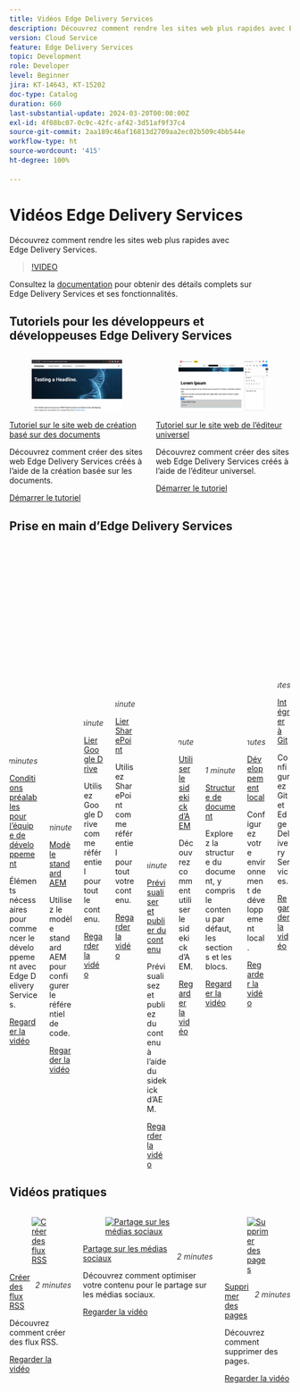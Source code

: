 ```yaml
---
title: Vidéos Edge Delivery Services
description: Découvrez comment rendre les sites web plus rapides avec Edge Delivery Services.
version: Cloud Service
feature: Edge Delivery Services
topic: Development
role: Developer
level: Beginner
jira: KT-14643, KT-15202
doc-type: Catalog
duration: 660
last-substantial-update: 2024-03-20T00:00:00Z
exl-id: 4f08bc07-0c9c-42fc-af42-3d51af9f37c4
source-git-commit: 2aa189c46af16813d2709aa2ec02b509c4bb544e
workflow-type: ht
source-wordcount: '415'
ht-degree: 100%

---
```


# Vidéos Edge Delivery Services

Découvrez comment rendre les sites web plus rapides avec Edge Delivery Services.

>[!VIDEO](https://video.tv.adobe.com/v/3427989/?learn=on)

Consultez la [documentation](https://experienceleague.adobe.com/fr/docs/experience-manager-cloud-service/content/edge-delivery/overview) pour obtenir des détails complets sur Edge Delivery Services et ses fonctionnalités.


## Tutoriels pour les développeurs et développeuses Edge Delivery Services


<div class="columns is-multiline">
    <!-- Document-based authoring -->
    <div class="column is-half-tablet is-half-desktop is-one-half-widescreen"
      aria-label="Document-based authoring and Edge Delivery Services tutorial" tabindex="0">
      <div class="card">
        <div class="card-image">
          <figure class="image is-16by9">
            <a href="https://experienceleague.adobe.com/fr/docs/experience-manager-cloud-service/content/edge-delivery/build/tutorial" title="Tutoriel sur le site web de création basé sur des documents"
              tabindex="-1">
              <img class="is-bordered-r-small"
                src="./assets/overview/document-based-authoring-tutorial.png"
                alt="Tutoriel sur le site web de création basé sur des documents">
            </a>
          </figure>
        </div>
        <div class="card-content is-padded-small">
          <div class="content">
            <p class="headline is-size-6 has-text-weight-bold">
              <a href="https://experienceleague.adobe.com/fr/docs/experience-manager-cloud-service/content/edge-delivery/build/tutorial" title="Tutoriel sur le site web de création basé sur des documents">Tutoriel sur le site web de création basé sur des documents</a>
            </p>
            <p class="is-size-6">Découvrez comment créer des sites web Edge Delivery Services créés à l’aide de la création basée sur les documents.</p>
            <a href="https://experienceleague.adobe.com/fr/docs/experience-manager-cloud-service/content/edge-delivery/build/tutorial" class="spectrum-Button
              spectrum-Button--outline spectrum-Button--primary
              spectrum-Button--sizeM">
<span class="spectrum-Button-label has-no-wrap
                has-text-weight-bold">Démarrer le tutoriel</span>
</a>
          </div>
        </div>
      </div>
    </div>
    <!-- Universal Editor -->
    <div class="column is-half-tablet is-half-desktop is-one-half-widescreen"
      aria-label="Universal Editor and Edge Delivery Services tutorial" tabindex="1">
      <div class="card">
        <div class="card-image">
          <figure class="image is-16by9">
            <a href="https://experienceleague.adobe.com/fr/docs/experience-manager-cloud-service/content/edge-delivery/wysiwyg-authoring/edge-dev-getting-started" title="Tutoriel sur le site web de l’éditeur universel"
              tabindex="-1">
              <img class="is-bordered-r-small"
                src="./assets/overview/universal-editor-tutorial.png"
                alt="Tutoriel sur le site web de l’éditeur universel">
            </a>
          </figure>
        </div>
        <div class="card-content is-padded-small">
          <div class="content">
            <p class="headline is-size-6 has-text-weight-bold">
              <a href="https://experienceleague.adobe.com/fr/docs/experience-manager-cloud-service/content/edge-delivery/wysiwyg-authoring/edge-dev-getting-started" title="Tutoriel sur le site web de l’éditeur universel">Tutoriel sur le site web de l’éditeur universel</a>
            </p>
            <p class="is-size-6">Découvrez comment créer des sites web Edge Delivery Services créés à l’aide de l’éditeur universel.</p>
            <a href="https://experienceleague.adobe.com/fr/docs/experience-manager-cloud-service/content/edge-delivery/wysiwyg-authoring/edge-dev-getting-started" class="spectrum-Button
              spectrum-Button--outline spectrum-Button--primary
              spectrum-Button--sizeM">
<span class="spectrum-Button-label has-no-wrap
                has-text-weight-bold">Démarrer le tutoriel</span>
</a>
          </div>
        </div>
      </div>
    </div>    
  </div>




## Prise en main d’Edge Delivery Services

<div class="columns is-multiline">
    <!-- Prerequisites -->
    <div class="column is-half-tablet is-half-desktop is-one-third-widescreen"
      aria-label="Prerequisites" tabindex="1">
      <div class="card">
        <div class="card-image">
          <figure class="image is-16by9">
            <a href="./developing/prerequisites.md" title="Conditions préalables"
              tabindex="-1">
              <img class="is-bordered-r-small"
                src="https://video.tv.adobe.com/v/3425709/?format=jpeg"
                alt="Conditions préalables">
            </a>
          </figure>
        </div>
        <div class="card-content is-padded-small">
          <div class="content">
            <p style="float: right;font-style: italic; color: #363636"
              class="is-size-6">5 minutes</p>
            <p class="headline is-size-6 has-text-weight-bold">
              <a href="./developing/prerequisites.md" title="Conditions préalables">Conditions préalables pour l’équipe de développement</a>
            </p>
            <p class="is-size-6">Éléments nécessaires pour commencer le développement avec Edge Delivery Services.</p>
            <a href="./developing/prerequisites.md" class="spectrum-Button
              spectrum-Button--outline spectrum-Button--primary
              spectrum-Button--sizeM">
<span class="spectrum-Button-label has-no-wrap
                has-text-weight-bold">Regarder la vidéo</span>
</a>
          </div>
        </div>
      </div>
    </div> 
    <!-- Setting up your Repository-->
    <div class="column is-half-tablet is-half-desktop is-one-third-widescreen"
      aria-label="Set up Code Repository with Boilerplate Template" tabindex="2">
      <div class="card">
        <div class="card-image">
          <figure class="image is-16by9">
            <a href="./developing/aem-boilerplate.md" title="Utiliser un modèle standard"
              tabindex="-1">
              <img class="is-bordered-r-small"
                src="https://video.tv.adobe.com/v/3425713/?format=jpeg" alt="Configuration
Modèle standard">
            </a>
          </figure>
        </div>
        <div class="card-content is-padded-small">
          <div class="content">
            <p style="float: right;font-style: italic; color: #363636"
              class="is-size-6">1 minute</p>
            <p class="headline is-size-6 has-text-weight-bold">
              <a href="./developing/aem-boilerplate.md" title="Utiliser le modèle standard">Modèle standard AEM</a>
            </p>
            <p class="is-size-6">Utilisez le modèle standard AEM pour configurer le référentiel de code.</p>
            <a href="./developing/aem-boilerplate.md" class="spectrum-Button
              spectrum-Button--outline spectrum-Button--primary
              spectrum-Button--sizeM">
<span class="spectrum-Button-label has-no-wrap
                has-text-weight-bold">Regarder la vidéo</span>
</a>
          </div>
        </div>
      </div>
    </div>
    <!-- Linking Google Drive -->
    <div class="column is-half-tablet is-half-desktop is-one-third-widescreen"
      aria-label="Link Google Drive" tabindex="3">
      <div class="card">
        <div class="card-image">
          <figure class="image is-16by9">
            <a href="./developing/content-repository.md" title="Lier Google Drive"
              tabindex="-1">
              <img class="is-bordered-r-small"
                src="https://video.tv.adobe.com/v/3425711/?format=jpeg" alt="Lier Google Drive">
            </a>
          </figure>
        </div>
        <div class="card-content is-padded-small">
          <div class="content">
            <p style="float: right;font-style: italic; color: #363636"
              class="is-size-6">1 minute</p>
            <p class="headline is-size-6 has-text-weight-bold">
              <a href="./developing/content-repository.md" title="Lier Google Drive">Lier Google Drive</a>
            </p>
            <p class="is-size-6">Utilisez Google Drive comme référentiel pour tout le contenu.</p>
            <a href="./developing/content-repository.md" class="spectrum-Button
              spectrum-Button--outline spectrum-Button--primary
              spectrum-Button--sizeM">
<span class="spectrum-Button-label has-no-wrap
                has-text-weight-bold">Regarder la vidéo</span>
</a>
          </div>
        </div>
      </div>
    </div>
    <!-- Link Sharepoint --->
    <div class="column is-half-tablet is-half-desktop is-one-third-widescreen"
      aria-label="Link Sharepoint" tabindex="4">
      <div class="card">
        <div class="card-image">
          <figure class="image is-16by9">
            <a href="./developing/content-repository.md" title="Lier Sharepoint" tabindex="-1">
              <img class="is-bordered-r-small"
                src="https://video.tv.adobe.com/v/3425712/?format=jpeg"
                alt="Lier Sharepoint">
            </a>
          </figure>
        </div>
        <div class="card-content is-padded-small">
          <div class="content">
            <p style="float: right;font-style: italic; color: #363636"
              class="is-size-6">1 minute</p>
            <p class="headline is-size-6 has-text-weight-bold">
              <a href="./developing/content-repository.md" title="Lier Sharepoint">Lier SharePoint</a>
            </p>
            <p class="is-size-6">Utilisez SharePoint comme référentiel pour tout votre contenu.</p>
            <a href="./developing/content-repository.md"
              class="spectrum-Button spectrum-Button--outline
              spectrum-Button--primary spectrum-Button--sizeM">
<span class="spectrum-Button-label has-no-wrap
                has-text-weight-bold">Regarder la vidéo</span>
</a>
          </div>
        </div>
      </div>
    </div>
    <!-- Previewing and Publishing Content -->
    <div class="column is-half-tablet is-half-desktop is-one-third-widescreen"
      aria-label="Previewing and Publishing Content" tabindex="5">
      <div class="card">
        <div class="card-image">
          <figure class="image is-16by9">
            <a href="./developing/preview-and-publish.md" title="Prévisualiser et publier du contenu"
              tabindex="-1">
              <img class="is-bordered-r-small"
                src="https://video.tv.adobe.com/v/3425714/?format=jpeg" alt="Prévisualiser et publier du contenu">
            </a>
          </figure>
        </div>
        <div class="card-content is-padded-small">
          <div class="content">
            <p style="float: right;font-style: italic; color: #363636"
              class="is-size-6">1 minute</p>
            <p class="headline is-size-6 has-text-weight-bold">
              <a href="./developing/preview-and-publish.md" title="Prévisualiser et publier du contenu">Prévisualiser et publier du contenu</a>
            </p>
            <p class="is-size-6">Prévisualisez et publiez du contenu à l’aide du sidekick d’AEM.</p>
            <a href="./developing/preview-and-publish.md" class="spectrum-Button
              spectrum-Button--outline spectrum-Button--primary
              spectrum-Button--sizeM">
<span class="spectrum-Button-label has-no-wrap
                has-text-weight-bold">Regarder la vidéo</span>
</a>
          </div>
        </div>
      </div>
    </div>
    <!-- Using the Sidekick -->
    <div class="column is-half-tablet is-half-desktop is-one-third-widescreen"
      aria-label="Using the Sidekick" tabindex="6">
      <div class="card">
        <div class="card-image">
          <figure class="image is-16by9">
            <a href="./developing/sidekick.md" title="Utiliser le sidekick"
              tabindex="-1">
              <img class="is-bordered-r-small"
                src="https://video.tv.adobe.com/v/3425715/?format=jpeg"
                alt="Utiliser le sidekick">
            </a>
          </figure>
        </div>
        <div class="card-content is-padded-small">
          <div class="content">
            <p style="float: right;font-style: italic; color: #363636"
              class="is-size-6">1 minute</p>
            <p class="headline is-size-6 has-text-weight-bold">
              <a href="./developing/sidekick.md" title="Utiliser le sidekick">Utiliser le sidekick d’AEM</a>
            </p>
            <p class="is-size-6">Découvrez comment utiliser le sidekick d’AEM.</p>
            <a href="./developing/sidekick.md" class="spectrum-Button
              spectrum-Button--outline spectrum-Button--primary
              spectrum-Button--sizeM">
<span class="spectrum-Button-label has-no-wrap
                has-text-weight-bold">Regarder la vidéo</span>
</a>
          </div>
        </div>
      </div>
    </div>
 <!-- Document Structure -->
    <div class="column is-half-tablet is-half-desktop is-one-third-widescreen"
      aria-label="Document Structure" tabindex="6">
      <div class="card">
        <div class="card-image">
          <figure class="image is-16by9">
            <a href="./developing/document-structure.md" title="Structure des documents"
              tabindex="-1">
              <img class="is-bordered-r-small"
                src="https://video.tv.adobe.com/v/3425716/?format=jpeg"
                alt="Structure des documents">
            </a>
          </figure>
        </div>
        <div class="card-content is-padded-small">
          <div class="content">
            <p style="float: right;font-style: italic; color: #363636"
              class="is-size-6">1 minute</p>
            <p class="headline is-size-6 has-text-weight-bold">
              <a href="./developing/document-structure.md" title="Structure des documents">Structure de document</a>
            </p>
            <p class="is-size-6">Explorez la structure du document, y compris le contenu par défaut, les sections et les blocs. </p>
            <a href="./developing/document-structure.md" class="spectrum-Button
              spectrum-Button--outline spectrum-Button--primary
              spectrum-Button--sizeM">
<span class="spectrum-Button-label has-no-wrap
                has-text-weight-bold">Regarder la vidéo</span>
</a>
          </div>
        </div>
      </div>
    </div>  
     <!--Local Development -->
    <div class="column is-half-tablet is-half-desktop is-one-third-widescreen"
      aria-label="Local Development" tabindex="7">
      <div class="card">
        <div class="card-image">
          <figure class="image is-16by9">
            <a href="./developing/local-development.md" title="Développement local"
              tabindex="-1">
              <img class="is-bordered-r-small"
                src="https://video.tv.adobe.com/v/3425717/?format=jpeg"
                alt="Développement local">
            </a>
          </figure>
        </div>
        <div class="card-content is-padded-small">
          <div class="content">
            <p style="float: right;font-style: italic; color: #363636"
              class="is-size-6">2 minutes</p>
            <p class="headline is-size-6 has-text-weight-bold">
              <a href="./developing/local-development.md" title="Développement local">Développement local</a>
            </p>
            <p class="is-size-6">Configurez votre environnement de développement local.</p>
            <a href="./developing/local-development.md" class="spectrum-Button
              spectrum-Button--outline spectrum-Button--primary
              spectrum-Button--sizeM">
<span class="spectrum-Button-label has-no-wrap
                has-text-weight-bold">Regarder la vidéo</span>
</a>
          </div>
        </div>
      </div>
    </div>
    <!--Integrate with Git -->
    <div class="column is-half-tablet is-half-desktop is-one-third-widescreen"
      aria-label="Integrate with Git" tabindex="7">
      <div class="card">
        <div class="card-image">
          <figure class="image is-16by9">
            <a href="./developing/git.md" title="Intégrer à Git"
              tabindex="-1">
              <img class="is-bordered-r-small"
                src="https://video.tv.adobe.com/v/3425718/?format=jpeg"
                alt="Intégrer à Git">
            </a>
          </figure>
        </div>
        <div class="card-content is-padded-small">
          <div class="content">
            <p style="float: right;font-style: italic; color: #363636"
              class="is-size-6">2 minutes</p>
            <p class="headline is-size-6 has-text-weight-bold">
              <a href="./developing/git.md" title="Intégrer à Git">Intégrer à Git</a>
            </p>
            <p class="is-size-6">Configurez Git et Edge Delivery Services.</p>
            <a href="./developing/git.md" class="spectrum-Button
              spectrum-Button--outline spectrum-Button--primary
              spectrum-Button--sizeM">
<span class="spectrum-Button-label has-no-wrap
                has-text-weight-bold">Regarder la vidéo</span>
</a>
          </div>
        </div>
      </div>
    </div>
</div>

## Vidéos pratiques

<div class="columns is-multiline">
    <!--Create RSS Feeds -->
    <div class="column is-half-tablet is-half-desktop is-one-third-widescreen"
      aria-label="Create RSS Feeds" tabindex="7">
      <div class="card">
        <div class="card-image">
          <figure class="image is-16by9">
            <a href="./how-to/rss.md" title="Créer des flux RSS"
              tabindex="-1">
              <img class="is-bordered-r-small"
                src="https://video.tv.adobe.com/v/3425725/?format=jpeg"
                alt="Créer des flux RSS">
            </a>
          </figure>
        </div>
        <div class="card-content is-padded-small">
          <div class="content">
            <p style="float: right;font-style: italic; color: #363636"
              class="is-size-6">2 minutes</p>
            <p class="headline is-size-6 has-text-weight-bold">
              <a href="./how-to/rss.md" title="Créer des flux RSS">Créer des flux RSS</a>
            </p>
            <p class="is-size-6">Découvrez comment créer des flux RSS.</p>
            <a href="./how-to/rss.md" class="spectrum-Button
              spectrum-Button--outline spectrum-Button--primary
              spectrum-Button--sizeM">
<span class="spectrum-Button-label has-no-wrap
                has-text-weight-bold">Regarder la vidéo</span>
</a>
          </div>
        </div>
      </div>
    </div>
    <!--Social Media Sharing -->
    <div class="column is-half-tablet is-half-desktop is-one-third-widescreen"
      aria-label="Social Media Sharing" tabindex="7">
      <div class="card">
        <div class="card-image">
          <figure class="image is-16by9">
            <a href="./how-to/social-media-sharing.md" title="Partage sur les médias sociaux"
              tabindex="-1">
              <img class="is-bordered-r-small"
                src="https://video.tv.adobe.com/v/3425974/?format=jpeg"
                alt="Partage sur les médias sociaux">
            </a>
          </figure>
        </div>
        <div class="card-content is-padded-small">
          <div class="content">
            <p style="float: right;font-style: italic; color: #363636"
              class="is-size-6">2 minutes</p>
            <p class="headline is-size-6 has-text-weight-bold">
              <a href="./how-to/social-media-sharing.md" title="Partage sur les médias sociaux">Partage sur les médias sociaux</a>
            </p>
            <p class="is-size-6">Découvrez comment optimiser votre contenu pour le partage sur les médias sociaux.</p>
            <a href="./how-to/social-media-sharing.md" class="spectrum-Button
              spectrum-Button--outline spectrum-Button--primary
              spectrum-Button--sizeM">
<span class="spectrum-Button-label has-no-wrap
                has-text-weight-bold">Regarder la vidéo</span>
</a>
          </div>
        </div>
      </div>
    </div>
    <!--Delete a Page -->
    <div class="column is-half-tablet is-half-desktop is-one-third-widescreen"
      aria-label="Deleting Pages" tabindex="7">
      <div class="card">
        <div class="card-image">
          <figure class="image is-16by9">
            <a href="./how-to/delete-page.md" title="Supprimer des pages"
              tabindex="-1">
              <img class="is-bordered-r-small"
                src="https://video.tv.adobe.com/v/3425973/?format=jpeg"
                alt="Supprimer des pages">
            </a>
          </figure>
        </div>
        <div class="card-content is-padded-small">
          <div class="content">
            <p style="float: right;font-style: italic; color: #363636"
              class="is-size-6">2 minutes</p>
            <p class="headline is-size-6 has-text-weight-bold">
              <a href="./how-to/delete-page.md" title="Supprimer des pages">Supprimer des pages</a>
            </p>
            <p class="is-size-6">Découvrez comment supprimer des pages.</p>
            <a href="./how-to/delete-page.md" class="spectrum-Button
              spectrum-Button--outline spectrum-Button--primary
              spectrum-Button--sizeM">
<span class="spectrum-Button-label has-no-wrap
                has-text-weight-bold">Regarder la vidéo</span>
</a>
          </div>
        </div>
      </div>
    </div>    
  </div>
